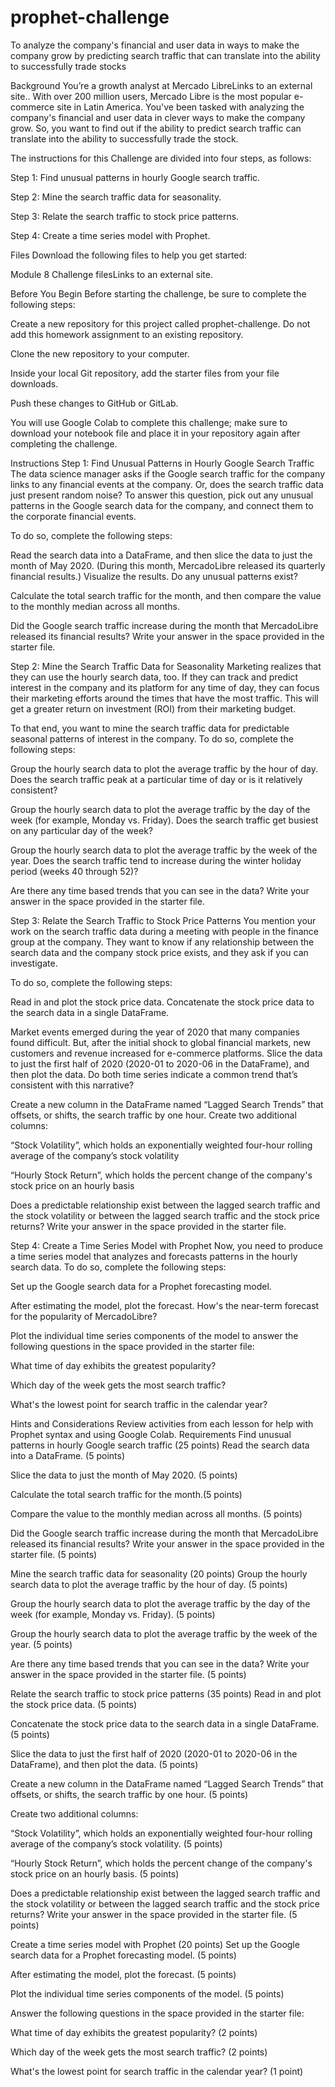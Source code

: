 # prophet-challenge
To analyze the company's financial and user data in ways to make the company grow by predicting search traffic that can translate into the ability to successfully trade stocks

Background
You’re a growth analyst at Mercado LibreLinks to an external site.. With over 200 million users, Mercado Libre is the most popular e-commerce site in Latin America. You've been tasked with analyzing the company's financial and user data in clever ways to make the company grow. So, you want to find out if the ability to predict search traffic can translate into the ability to successfully trade the stock.

The instructions for this Challenge are divided into four steps, as follows:

Step 1: Find unusual patterns in hourly Google search traffic.

Step 2: Mine the search traffic data for seasonality.

Step 3: Relate the search traffic to stock price patterns.

Step 4: Create a time series model with Prophet.

Files
Download the following files to help you get started:

Module 8 Challenge filesLinks to an external site.

Before You Begin
Before starting the challenge, be sure to complete the following steps:

Create a new repository for this project called prophet-challenge. Do not add this homework assignment to an existing repository.

Clone the new repository to your computer.

Inside your local Git repository, add the starter files from your file downloads.

Push these changes to GitHub or GitLab.

You will use Google Colab to complete this challenge; make sure to download your notebook file and place it in your repository again after completing the challenge.

Instructions
Step 1: Find Unusual Patterns in Hourly Google Search Traffic
The data science manager asks if the Google search traffic for the company links to any financial events at the company. Or, does the search traffic data just present random noise? To answer this question, pick out any unusual patterns in the Google search data for the company, and connect them to the corporate financial events.

To do so, complete the following steps:

Read the search data into a DataFrame, and then slice the data to just the month of May 2020. (During this month, MercadoLibre released its quarterly financial results.) Visualize the results. Do any unusual patterns exist?

Calculate the total search traffic for the month, and then compare the value to the monthly median across all months.

Did the Google search traffic increase during the month that MercadoLibre released its financial results? Write your answer in the space provided in the starter file.

Step 2: Mine the Search Traffic Data for Seasonality
Marketing realizes that they can use the hourly search data, too. If they can track and predict interest in the company and its platform for any time of day, they can focus their marketing efforts around the times that have the most traffic. This will get a greater return on investment (ROI) from their marketing budget.

To that end, you want to mine the search traffic data for predictable seasonal patterns of interest in the company. To do so, complete the following steps:

Group the hourly search data to plot the average traffic by the hour of day. Does the search traffic peak at a particular time of day or is it relatively consistent?

Group the hourly search data to plot the average traffic by the day of the week (for example, Monday vs. Friday). Does the search traffic get busiest on any particular day of the week?

Group the hourly search data to plot the average traffic by the week of the year. Does the search traffic tend to increase during the winter holiday period (weeks 40 through 52)?

Are there any time based trends that you can see in the data? Write your answer in the space provided in the starter file.

Step 3: Relate the Search Traffic to Stock Price Patterns
You mention your work on the search traffic data during a meeting with people in the finance group at the company. They want to know if any relationship between the search data and the company stock price exists, and they ask if you can investigate.

To do so, complete the following steps:

Read in and plot the stock price data. Concatenate the stock price data to the search data in a single DataFrame.

Market events emerged during the year of 2020 that many companies found difficult. But, after the initial shock to global financial markets, new customers and revenue increased for e-commerce platforms. Slice the data to just the first half of 2020 (2020-01 to 2020-06 in the DataFrame), and then plot the data. Do both time series indicate a common trend that’s consistent with this narrative?

Create a new column in the DataFrame named “Lagged Search Trends” that offsets, or shifts, the search traffic by one hour. Create two additional columns:

“Stock Volatility”, which holds an exponentially weighted four-hour rolling average of the company’s stock volatility

“Hourly Stock Return”, which holds the percent change of the company's stock price on an hourly basis

Does a predictable relationship exist between the lagged search traffic and the stock volatility or between the lagged search traffic and the stock price returns? Write your answer in the space provided in the starter file.

Step 4: Create a Time Series Model with Prophet
Now, you need to produce a time series model that analyzes and forecasts patterns in the hourly search data. To do so, complete the following steps:

Set up the Google search data for a Prophet forecasting model.

After estimating the model, plot the forecast. How's the near-term forecast for the popularity of MercadoLibre?

Plot the individual time series components of the model to answer the following questions in the space provided in the starter file:

What time of day exhibits the greatest popularity?

Which day of the week gets the most search traffic?

What's the lowest point for search traffic in the calendar year?

Hints and Considerations
Review activities from each lesson for help with Prophet syntax and using Google Colab.
Requirements
Find unusual patterns in hourly Google search traffic (25 points)
Read the search data into a DataFrame. (5 points)

Slice the data to just the month of May 2020. (5 points)

Calculate the total search traffic for the month.(5 points)

Compare the value to the monthly median across all months. (5 points)

Did the Google search traffic increase during the month that MercadoLibre released its financial results? Write your answer in the space provided in the starter file. (5 points)

Mine the search traffic data for seasonality (20 points)
Group the hourly search data to plot the average traffic by the hour of day. (5 points)

Group the hourly search data to plot the average traffic by the day of the week (for example, Monday vs. Friday). (5 points)

Group the hourly search data to plot the average traffic by the week of the year. (5 points)

Are there any time based trends that you can see in the data? Write your answer in the space provided in the starter file. (5 points)

Relate the search traffic to stock price patterns (35 points)
Read in and plot the stock price data. (5 points)

Concatenate the stock price data to the search data in a single DataFrame. (5 points)

Slice the data to just the first half of 2020 (2020-01 to 2020-06 in the DataFrame), and then plot the data. (5 points)

Create a new column in the DataFrame named “Lagged Search Trends” that offsets, or shifts, the search traffic by one hour. (5 points)

Create two additional columns:

“Stock Volatility”, which holds an exponentially weighted four-hour rolling average of the company’s stock volatility. (5 points)

“Hourly Stock Return”, which holds the percent change of the company's stock price on an hourly basis. (5 points)

Does a predictable relationship exist between the lagged search traffic and the stock volatility or between the lagged search traffic and the stock price returns? Write your answer in the space provided in the starter file. (5 points)

Create a time series model with Prophet (20 points)
Set up the Google search data for a Prophet forecasting model. (5 points)

After estimating the model, plot the forecast. (5 points)

Plot the individual time series components of the model. (5 points)

Answer the following questions in the space provided in the starter file:

What time of day exhibits the greatest popularity? (2 points)

Which day of the week gets the most search traffic? (2 points)

What's the lowest point for search traffic in the calendar year? (1 point)


